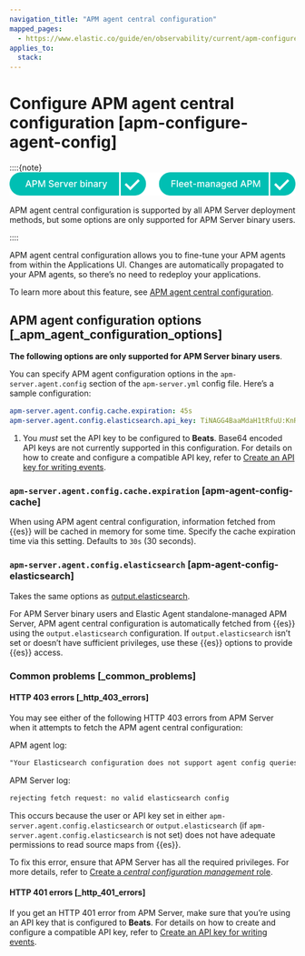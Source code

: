 ```yaml
---
navigation_title: "APM agent central configuration"
mapped_pages:
  - https://www.elastic.co/guide/en/observability/current/apm-configure-agent-config.html
applies_to:
  stack:
---
```


# Configure APM agent central configuration [apm-configure-agent-config]

::::{note}
![supported deployment methods](/solutions/images/observability-binary-yes-fm-yes.svg "")

APM agent central configuration is supported by all APM Server deployment methods, but some options are only supported for APM Server binary users.

::::

APM agent central configuration allows you to fine-tune your APM agents from within the Applications UI. Changes are automatically propagated to your APM agents, so there’s no need to redeploy your applications.

To learn more about this feature, see [APM agent central configuration](/solutions/observability/apm/apm-agent-central-configuration.md).

## APM agent configuration options [_apm_agent_configuration_options]

**The following options are only supported for APM Server binary users**.

You can specify APM agent configuration options in the `apm-server.agent.config` section of the `apm-server.yml` config file. Here’s a sample configuration:

```yaml
apm-server.agent.config.cache.expiration: 45s
apm-server.agent.config.elasticsearch.api_key: TiNAGG4BaaMdaH1tRfuU:KnR6yE41RrSowb0kQ0HWoA <1>
```

1.  You *must* set the API key to be configured to **Beats**. Base64 encoded API keys are not currently supported in this configuration. For details on how to create and configure a compatible API key, refer to [Create an API key for writing events](/solutions/observability/apm/grant-access-using-api-keys.md#apm-beats-api-key-publish).

### `apm-server.agent.config.cache.expiration` [apm-agent-config-cache]

When using APM agent central configuration, information fetched from {{es}} will be cached in memory for some time. Specify the cache expiration time via this setting. Defaults to `30s` (30 seconds).

### `apm-server.agent.config.elasticsearch` [apm-agent-config-elasticsearch]

Takes the same options as [output.elasticsearch](/solutions/observability/apm/configure-elasticsearch-output.md).

For APM Server binary users and Elastic Agent standalone-managed APM Server, APM agent central configuration is automatically fetched from {{es}} using the `output.elasticsearch` configuration. If `output.elasticsearch` isn’t set or doesn’t have sufficient privileges, use these {{es}} options to provide {{es}} access.

### Common problems [_common_problems]

#### HTTP 403 errors [_http_403_errors]

You may see either of the following HTTP 403 errors from APM Server when it attempts to fetch the APM agent central configuration:

APM agent log:

```txt
"Your Elasticsearch configuration does not support agent config queries. Check your configurations at `output.elasticsearch` or `apm-server.agent.config.elasticsearch`."
```

APM Server log:

```txt
rejecting fetch request: no valid elasticsearch config
```

This occurs because the user or API key set in either `apm-server.agent.config.elasticsearch` or `output.elasticsearch` (if `apm-server.agent.config.elasticsearch` is not set) does not have adequate permissions to read source maps from {{es}}.

To fix this error, ensure that APM Server has all the required privileges. For more details, refer to [Create a *central configuration management* role](/solutions/observability/apm/create-assign-feature-roles-to-apm-server-users.md#apm-privileges-agent-central-config-server).

#### HTTP 401 errors [_http_401_errors]

If you get an HTTP 401 error from APM Server, make sure that you’re using an API key that is configured to **Beats**. For details on how to create and configure a compatible API key, refer to [Create an API key for writing events](/solutions/observability/apm/grant-access-using-api-keys.md#apm-beats-api-key-publish).
